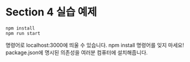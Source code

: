 # Section 4 실습 예제

```
npm install
npm run start
```

명령어로 localhost:3000에 띄울 수 있습니다.
npm install 명령어를 잊지 마세요! package.json에 명시된 의존성을 여러분 컴퓨터에 설치해줍니다.
